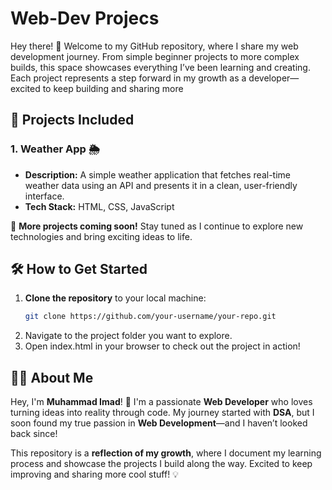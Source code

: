 # Web-Dev Projecs
Hey there! 👋 Welcome to my GitHub repository, where I share my web development journey. From simple beginner projects to more complex builds, this space showcases everything I’ve been learning and creating. Each project represents a step forward in my growth as a developer—excited to keep building and sharing more

## 📌 Projects Included  

###  1. Weather App  🌦️   
- **Description:** A simple weather application that fetches real-time weather data using an API and presents it in a clean, user-friendly interface.  
- **Tech Stack:** HTML, CSS, JavaScript  

🚀 **More projects coming soon!** Stay tuned as I continue to explore new technologies and bring exciting ideas to life.  

## 🛠️ How to Get Started  

1. **Clone the repository** to your local machine:  
   ```bash
   git clone https://github.com/your-username/your-repo.git
2. Navigate to the project folder you want to explore.
3. Open index.html in your browser to check out the project in action!

## 👨‍💻 About Me  

Hey, I'm **Muhammad Imad**! 🚀 I'm a passionate **Web Developer** who loves turning ideas into reality through code. My journey started with **DSA**, but I soon found my true passion in **Web Development**—and I haven’t looked back since!  

This repository is a **reflection of my growth**, where I document my learning process and showcase the projects I build along the way. Excited to keep improving and sharing more cool stuff! 💡  

 
